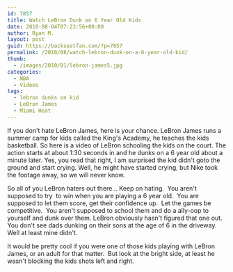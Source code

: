 ```yaml
---
id: 7857
title: Watch LeBron Dunk on 6 Year Old Kids
date: 2010-08-04T07:23:56+00:00
author: Ryan M.
layout: post
guid: https://backseatfan.com/?p=7857
permalink: /2010/08/watch-lebron-dunk-on-a-6-year-old-kid/
thumb:
  - /images/2010/01/lebron-james5.jpg
categories:
  - NBA
  - Videos
tags:
  - lebron dunks on kid
  - LeBron James
  - Miami Heat
---
```


<div class="entry">
  <p>
    If you don't hate LeBron James, here is your chance. LeBron James runs a summer camp for kids called the King's Academy, he teaches the kids basketball. So here is a video of LeBron schooling the kids on the court. The action starts at about 1:30 seconds in and he dunks on a 6 year old about a minute later. Yes, you read that right, I am surprised the kid didn't goto the ground and start crying. Well, he might have started crying, but Nike took the footage away, so we will never know.
  </p>

  <p>
  </p>

  <p>
    So all of you LeBron haters out there&#8230; Keep on hating.  You aren't supposed to try  to win when you are playing a 6 year old.  You are supposed to let them score, get their confidence up.  Let the games be competitive.  You aren't supposed to school them and do a ally-oop to yourself and dunk over them. LeBron obviously hasn't figured that one out. You don't see dads dunking on their sons at the age of 6 in the driveway. Well at least mine didn't.
  </p>

  <p>
    It would be pretty cool if you were one of those kids playing with LeBron James, or an adult for that matter.  But look at the bright side, at least he wasn't blocking the kids shots left and right.
  </p>
</div>
